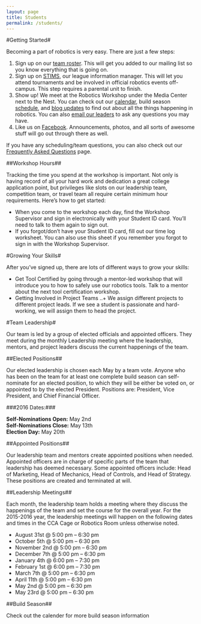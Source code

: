```yaml
---
layout: page
title: Students
permalink: /students/
---
```


#Getting Started#

Becoming a part of robotics is very easy. There are just a few steps:

1. Sign up on our [team roster](). This will get you added to our mailing list so you know everything that is going on.
2. Sign up on [STIMS](), our league information manager. This will let you attend tournaments and be involved in official robotics events off-campus. This step requires a parental unit to finish.
3. Show up! We meet at the Robotics Workshop under the Media Center next to the Nest. You can check out our [calendar](), build season [schedule](), and [blog updates]() to find out about all the things happening in robotics. You can also [email our leaders]() to ask any questions you may have.
4. Like us on [Facebook](). Announcements, photos, and all sorts of awesome stuff will go out through there as well.


If you have any scheduling/team questions, you can also check out our [Frequently Asked Questions]() page.

##Workshop Hours##

Tracking the time you spend at the workshop is important. Not only is having record of all your hard work and dedication a great college application point, but privileges like slots on our leadership team, competition team, or travel team all require certain minimum hour requirements. Here’s how to get started:

+ When you come to the workshop each day, find the Workshop Supervisor and sign in electronically with your Student ID card. You’ll need to talk to them again to sign out.
+ If you forgot/don’t have your Student ID card, fill out our time log worksheet. You can also use this sheet if you remember you forgot to sign in with the Workshop Supervisor.


#Growing Your Skills#

After you’ve signed up, there are lots of different ways to grow your skills:

+ Get Tool Certified by going through a mentor-led workshop that will introduce you to how to safely use our robotics tools. Talk to a mentor about the next tool certification workshop.
+ Getting Involved in Project Teams
..+ We assign different projects to different project leads. If we see a student is passionate and hard-working, we will assign them to head the project.

#Team Leadership#

Our team is led by a group of elected officials and appointed officers. They meet during the monthly Leadership meeting where the leadership, mentors, and project leaders discuss the current happenings of the team.

##Elected Positions##

Our elected leadership is chosen each May by a team vote. Anyone who has been on the team for at least one complete build season can self-nominate for an elected position, to which they will be either be voted on, or appointed to by the elected President. Positions are: President, Vice President, and Chief Financial Officer.

###2016 Dates:###

**Self-Nominations Open:** May 2nd  
**Self-Nominations Close:** May 13th  
**Election Day:** May 20th  

##Appointed Positions##

Our leadership team and mentors create appointed positions when needed. Appointed officers are in charge of specific parts of the team that leadership has deemed necessary. Some appointed officers include: Head of Marketing, Head of Mechanics, Head of Controls, and Head of Strategy. These positions are created and terminated at will.

##Leadership Meetings##

Each month, the leadership team holds a meeting where they discuss the happenings of the team and set the course for the overall year. For the 2015-2016 year, the leadership meetings will happen on the following dates and times in the CCA Cage or Robotics Room unless otherwise noted.

+ August 31st @ 5:00 pm – 6:30 pm
+ October 5th @ 5:00 pm – 6:30 pm
+ November 2nd @ 5:00 pm – 6:30 pm
+ December 7th @ 5:00 pm – 6:30 pm
+ January 4th @ 6:00 pm – 7:30 pm
+ February 1st @ 6:00 pm – 7:30 pm
+ March 7th @ 5:00 pm – 6:30 pm
+ April 11th @ 5:00 pm – 6:30 pm
+ May 2nd @ 5:00 pm – 6:30 pm
+ May 23rd @ 5:00 pm – 6:30 pm

##Build Season##

Check out the calender for more build season information

